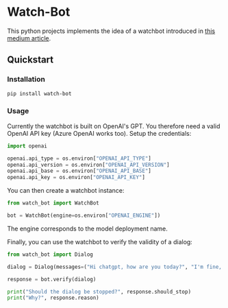 # Watch-Bot

This python projects implements the idea of a watchbot introduced in [this medium article](https://medium.com/@francesco.calcavecchia/control-the-behaviour-of-gpt-friends-a-novel-and-promising-approach-based-on-a-watchbot-5cd6f63c47e8).

## Quickstart

### Installation

```sh
pip install watch-bot
```

### Usage

Currently the watchbot is built on OpenAI's GPT. You therefore need a valid OpenAI API key (Azure OpenAI works too).
Setup the credentials:
```py
import openai

openai.api_type = os.environ["OPENAI_API_TYPE"]
openai.api_version = os.environ["OPENAI_API_VERSION"]
openai.api_base = os.environ["OPENAI_API_BASE"]
openai.api_key = os.environ["OPENAI_API_KEY"]
```

You can then create a watchbot instance:
```py
from watch_bot import WatchBot

bot = WatchBot(engine=os.environ["OPENAI_ENGINE"])
```
The engine corresponds to the model deployment name.

Finally, you can use the watchbot to verify the validity of a dialog:
```py
from watch_bot import Dialog

dialog = Dialog(messages=("Hi chatgpt, how are you today?", "I'm fine, thanks!"))

response = bot.verify(dialog)

print("Should the dialog be stopped?", response.should_stop)
print("Why?", response.reason)
```
